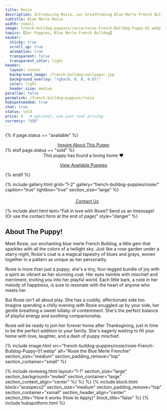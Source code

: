 ```yaml
---
title: Rosie
description: Introducing Rosie, our breathtaking Blue Merle French Bulldog puppy.
subtitle: Blue Merle Rosie
width: xsmall
image: french-bulldog-puppies/rosie/rosie-French-Bulldog-Puppy-01.webp
topics: [Our Puppies, Blue Merle French Bulldog]
navbar:
  sticky: true
  scroll_up: true
  animation: true
  transparent: false
  transparent_color: light
header:
  layout: center
  background_image: /french-bulldog-wallpaper.jpg
  background_overlay: "rgba(0, 0, 0, 0.07)"
  color: light
  header_size: medium
parallax: false
permalink: /french-bulldog-puppies/rosie
hubspotneeded: true
chat: true
status: sold
price: 0   # optional, use your real pricing
currency: "USD"
---
```

{% if page.status == "available" %}
  <center>
    <a class="uk-button uk-button-danger uk-border-pill" href="/contact">
      Inquire About This Puppy
    </a>
  </center>
{% elsif page.status == "sold" %}
  <center>
    <div class="uk-alert-success uk-border-pill uk-text-bold uk-padding-small" uk-alert>
      This puppy has found a loving home ❤️
    </div>
    <p class="uk-text-center">
      <a href="/french-bulldog-puppies/" class="uk-button uk-button-primary uk-border-pill">
        View Available Puppies
      </a>
    </p>
  </center>
{% endif %}

{% include gallery.html
grid="1-2"
gallery="french-bulldog-puppies/rosie/"
caption="true"
lightbox="true"
section_size="large"
%}

<center><a class="uk-button uk-button-danger uk-border-pill uk-button-xlarge my-border-rounded" href="tel:212-739-0182">
    <span data-uk-icon="phone" class="uk-icon">
        <svg width="20" height="20" viewBox="0 0 20 20" xmlns="http://www.w3.org/2000/svg"></svg>
    </span>
    Contact Us
</a>
</center>

{% include alert.html text="Fall in love with Rosie? Send us an Imessage! (Or use the contact form at the end of page)" style="danger" %}

## About The Puppy!
Meet Rosie, our enchanting blue merle French Bulldog, a little gem that sparkles with all the colors of a twilight sky. Just like a rose garden under a starry night, Rosie's coat is a magical tapestry of blues and grays, woven together in a pattern as unique as her personality.

Rosie is more than just a puppy; she's a tiny, four-legged bundle of joy with a spirit as vibrant as her stunning coat. Her eyes twinkle with mischief and merriment, inviting you into her playful world. Each little bark, a note in her melody of happiness, is sure to resonate with the heart of anyone who meets her.

But Rosie isn't all about play. She has a cuddly, affectionate side too. Imagine spending a chilly evening with Rosie snuggled up by your side, her gentle breathing a sweet lullaby of contentment. She's the perfect balance of playful energy and soothing companionship.

Rosie will be ready to join her forever home after Thanksgiving, just in time to be the perfect addition to your family. She's eagerly waiting to fill your home with love, laughter, and a dash of puppy mischief.

{% include image.html
src="french-bulldog-puppies/rosie/rosie-French-Bulldog-Puppy-01.webp"
alt="Rosie the Blue Merle Frenchie"
section_size="medium"
section_padding_remove="top"
section_container="small"
%}

{% include reviewsg.html
layout="1-1"
section_size="large"
section_background="muted"
section_container="large"
section_content_align="center"
%}
%}
%}
{% include block.html
block="acespecs2"
section_size="medium"
section_padding_remove="top"
section_container="xsmall"
section_header_align="center"
section_title="How it works (How to Apply)"
block_title="false"
%}
{% include hubspotform.html %}
<script type="application/ld+json">
{
  "@context": "https://schema.org/",
  "@type": "Product",
  "name": "Unknown",
  "offers": {
    "@type": "Offer",
    "priceCurrency": "USD",
    "price": "0   # optional, use your real pricing",
    "availability": "https://schema.org/SoldOut"
  }
}
</script>

